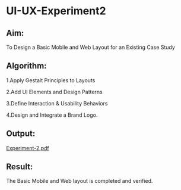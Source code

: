 # UI-UX-Experiment2

## Aim:
To Design a Basic Mobile and Web Layout for an Existing Case Study

## Algorithm:
1.Apply Gestalt Principles to Layouts 

2.Add UI Elements and Design Patterns 

3.Define Interaction & Usability Behaviors 

4.Design and Integrate a Brand Logo.

## Output:
[Experiment-2.pdf](https://github.com/user-attachments/files/20545165/Experiment-2.pdf)



## Result:
The Basic Mobile and Web layout is completed and verified.
